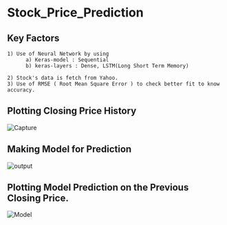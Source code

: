 # Stock_Price_Prediction

## Key Factors
    1) Use of Neural Network by using 
          a) Keras-model : Sequential 
          b) keras-layers : Dense, LSTM(Long Short Term Memory)
          
    2) Stock's data is fetch from Yahoo.
    3) Use of RMSE ( Root Mean Square Error ) to check better fit to know accuracy.


## Plotting Closing Price History
![Capture](https://user-images.githubusercontent.com/61742890/85375604-2cb28a00-b554-11ea-92c5-a4233e0a92ee.PNG)

## Making Model for Prediction
![output](https://user-images.githubusercontent.com/61742890/85375597-2ae8c680-b554-11ea-8eb8-424e224d2e3d.PNG)

## Plotting Model Prediction on the Previous Closing Price.
![Model](https://user-images.githubusercontent.com/61742890/85375611-2f14e400-b554-11ea-826a-5d359f213283.PNG)
